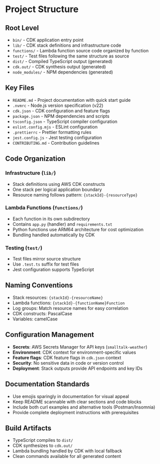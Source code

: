 # Project Structure

## Root Level

- `bin/` - CDK application entry point
- `lib/` - CDK stack definitions and infrastructure code
- `functions/` - Lambda function source code organized by function
- `test/` - Test files following the same structure as source
- `dist/` - Compiled TypeScript output (generated)
- `cdk.out/` - CDK synthesis output (generated)
- `node_modules/` - NPM dependencies (generated)

## Key Files

- `README.md` - Project documentation with quick start guide
- `.nvmrc` - Node.js version specification (v22)
- `cdk.json` - CDK configuration and feature flags
- `package.json` - NPM dependencies and scripts
- `tsconfig.json` - TypeScript compiler configuration
- `eslint.config.mjs` - ESLint configuration
- `.prettierrc` - Prettier formatting rules
- `jest.config.js` - Jest testing configuration
- `CONTRIBUTING.md` - Contribution guidelines

## Code Organization

### Infrastructure (`lib/`)

- Stack definitions using AWS CDK constructs
- One stack per logical application boundary
- Resource naming follows pattern: `{stackId}-{resourceType}`

### Lambda Functions (`functions/`)

- Each function in its own subdirectory
- Contains `app.py` (handler) and `requirements.txt`
- Python functions use ARM64 architecture for cost optimization
- Bundling handled automatically by CDK

### Testing (`test/`)

- Test files mirror source structure
- Use `.test.ts` suffix for test files
- Jest configuration supports TypeScript

## Naming Conventions

- Stack resources: `{stackId}-{resourceName}`
- Lambda functions: `{stackId}-{functionName}Function`
- Log groups: Match resource names for easy correlation
- CDK constructs: PascalCase
- Variables: camelCase

## Configuration Management

- **Secrets**: AWS Secrets Manager for API keys (`smalltalk-weather`)
- **Environment**: CDK context for environment-specific values
- **Feature flags**: CDK feature flags in `cdk.json` context
- **Security**: No sensitive data in code or version control
- **Deployment**: Stack outputs provide API endpoints and key IDs

## Documentation Standards

- Use emojis sparingly in documentation for visual appeal
- Keep README scannable with clear sections and code blocks
- Include both curl examples and alternative tools (Postman/Insomnia)
- Provide complete deployment instructions with prerequisites

## Build Artifacts

- TypeScript compiles to `dist/`
- CDK synthesizes to `cdk.out/`
- Lambda bundling handled by CDK with local fallback
- Clean commands available for all generated content
